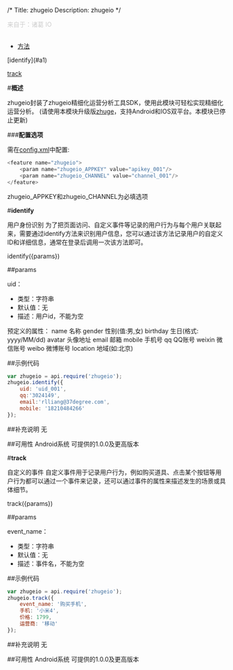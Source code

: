 /*
Title: zhugeio
Description: zhugeio
*/

<p style="color: #ccc; margin-bottom: 30px;">来自于：诸葛 IO</p>

<ul id="tab" class="clearfix">
	<li class="active"><a href="#method-content">方法</a></li>
</ul>
<div id="method-content">

<div class="outline">
[identify](#a1)

[track](#a2)
</div>

#**概述**

zhugeio封装了zhugeio精细化运营分析工具SDK，使用此模块可轻松实现精细化运营分析。  (请使用本模块升级版[zhuge](http://docs.apicloud.com/%E7%AB%AFAPI/%E5%BC%80%E6%94%BESDK/zhuge)，支持Android和IOS双平台。本模块已停止更新)

###**配置选项**<div id="a2"></div>
需在[config.xml](/APICloud/技术专题/app-config-manual)中配置:

```js
<feature name="zhugeio">
    <param name="zhugeio_APPKEY" value="apikey_001"/>
    <param name="zhugeio_CHANNEL" value="channel_001"/>
</feature>
```

zhugeio_APPKEY和zhugeio_CHANNEL为必填选项

#**identify**<div id="a1"></div>

用户身份识别 
为了把页面访问、自定义事件等记录的用户行为与每个用户关联起来，需要通过identify方法来识别用户信息，您可以通过该方法记录用户的自定义ID和详细信息，通常在登录后调用一次该方法即可。

identify({params})

##params

uid：

- 类型：字符串
- 默认值：无
- 描述：用户id，不能为空

预定义的属性：
name	    名称
gender	    性别(值:男,女)
birthday	生日(格式: yyyy/MM/dd)
avatar	    头像地址
email	    邮箱
mobile	    手机号
qq	        QQ账号
weixin	    微信账号
weibo	    微博账号
location	地域(如:北京)

##示例代码

```js
var zhugeio = api.require('zhugeio');
zhugeio.identify({
	uid: 'uid_001',
	qq:'3024149',
	email:'rlliang@37degree.com',
	mobile: '18210484266'
});
```

##补充说明
无

##可用性
Android系统
可提供的1.0.0及更高版本

#**track**<div id="a2"></div>

自定义的事件
自定义事件用于记录用户行为，例如购买道具、点击某个按钮等用户行为都可以通过一个事件来记录，还可以通过事件的属性来描述发生的场景或具体细节。

track({params})

##params

event_name：

- 类型：字符串
- 默认值：无
- 描述：事件名，不能为空

##示例代码

```js
var zhugeio = api.require('zhugeio');
zhugeio.track({
	event_name: '购买手机',
    手机: '小米4',
    价格: 1799,
    运营商: '移动'
});
```

##补充说明
无

##可用性
Android系统
可提供的1.0.0及更高版本


